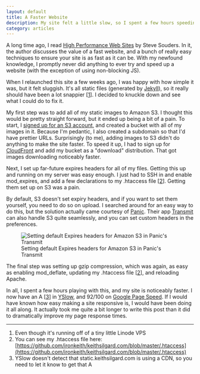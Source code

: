 ```yaml
---
layout: default
title: A Faster Website
description: My site felt a little slow, so I spent a few hours speeding it up.
category: articles
---
```

A long time ago, I read [High Performance Web Sites](http://shop.oreilly.com/product/9780596529307.do) by Steve Souders. In it, the author discusses the value of a fast website, and a bunch of really easy techniques to ensure your site is as fast as it can be. With my newfound knowledge, I promptly never did anything to ever try and speed up a website (with the exception of using non-blocking JS). 

When I relaunched this site a few weeks ago, I was happy with how simple it was, but it felt sluggish. It's all static files (generated by [Jekyll](https://github.com/mojombo/jekyll)), so it really should have been a lot snappier \[[1](#footnotes)\]. I decided to knuckle down and see what I could do to fix it.

My first step was to add all of my static images to Amazon S3. I thought this would be pretty straight forward, but it ended up being a bit of a pain. To start, I [signed up for an S3 account](http://aws.amazon.com/), and created a bucket with all of my images in it. Because I'm pedantic, I also created a subdomain so that I'd have prettier URLs. Surprisingly (to me), adding images to S3 didn't do anything to make the site faster. To speed it up, I had to sign up for [CloudFront](http://aws.amazon.com/cloudfront/) and add my bucket as a "download" distribution. That got images downloading noticeably faster.

Next, I set up far-future expires headers for all of my files. Getting this up and running on my server was easy enough. I just had to SSH in and enable mod_expires, and add a few declarations to my .htaccess file \[[2](#footnotes)\]. Getting them set up on S3 was a pain.

By default, S3 doesn't set expiry headers, and if you want to set them yourself, you need to do so on upload. I searched around for an easy way to do this, but the solution actually came courtesy of [Panic](http://www.panic.com). Their app [Transmit](http://www.panic.com/transmit/) can also handle S3 quite seamlessly, and you can set custom headers in the preferences. 

<figure>
	<img src="http://static.keithsilgard.com/images/articles/a-faster-site/transmit-prefs.png" alt="Setting default Expires headers for Amazon S3 in Panic's Transmit">
	<figcaption>Setting default Expires headers for Amazon S3 in Panic's Transmit</figcaption>
</figure>

The final step was setting up gzip compression, which was again, as easy as enabling mod_deflate, updating my .htaccess file \[[2](#footnotes)\], and reloading Apache. 

In all, I spent a few hours playing with this, and my site is noticeably faster. I now have an A \[[3](#footnotes)\] in [YSlow](http://developer.yahoo.com/yslow/), and 92/100 on [Google Page Speed](http://code.google.com/speed/page-speed/). If I would have known how easy making a site responsive is, I would have been doing it all along. It actually took me quite a bit longer to write this post than it did to dramatically improve my page response times.

<hr id="footnotes">

1.	Even though it's running off of a tiny little Linode VPS
2.	You can see my .htaccess file here: [https://github.com/ironkeith/keithsilgard.com/blob/master/.htaccess](https://github.com/ironkeith/keithsilgard.com/blob/master/.htaccess)	
3.	YSlow doesn't detect that static.keithsilgard.com is using a CDN, so you need to let it know to get that A